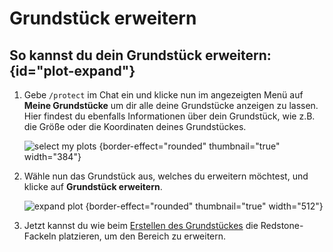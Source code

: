 <show-structure depth="0"/>

# Grundstück erweitern

## So kannst du dein Grundstück erweitern: {id="plot-expand"}

1. Gebe `/protect` im Chat ein und klicke nun im angezeigten Menü auf **Meine Grundstücke** um dir
   alle deine Grundstücke anzeigen zu lassen. Hier findest du ebenfalls Informationen über dein
   Grundstück, wie z.B. die Größe oder die Koordinaten deines Grundstückes.

   ![select my plots](plot-my-plot.png) {border-effect="rounded" thumbnail="true" width="384"}

2. Wähle nun das Grundstück aus, welches du erweitern möchtest, und klicke auf
   **Grundstück erweitern**.

   ![expand plot](plot-expand-plot.png) {border-effect="rounded" thumbnail="true" width="512"}

3. Jetzt kannst du wie beim [Erstellen des Grundstückes](plot-creation.md) die Redstone-Fackeln
   platzieren, um den Bereich zu erweitern. 